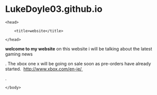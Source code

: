 # LukeDoyle03.github.io

<html>

    <head>

        <title>website</title>

    </head>
<strong>welcome to my website</strong>
    <body>
  on this website i will be talking about the latest gaming news
  
  . The xbox one x will be going on sale soon as pre-orders have already started.
  http://www.xbox.com/en-ie/    
  
  . 
        
    </body>

</html>
